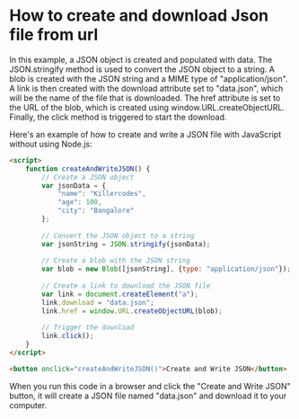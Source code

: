 How to create and download Json file from url
===

In this example, a JSON object is created and populated with data. The JSON.stringify method is used to convert the JSON object to a string. A blob is created with the JSON string and a MIME type of "application/json". A link is then created with the download attribute set to "data.json", which will be the name of the file that is downloaded. The href attribute is set to the URL of the blob, which is created using window.URL.createObjectURL. Finally, the click method is triggered to start the download.

Here's an example of how to create and write a JSON file with JavaScript without using Node.js:
```html
<script>
    function createAndWriteJSON() {
        // Create a JSON object
        var jsonData = {
            "name": "Killercodes",
            "age": 100,
            "city": "Bangalore"
        };
        
        // Convert the JSON object to a string
        var jsonString = JSON.stringify(jsonData);
        
        // Create a blob with the JSON string
        var blob = new Blob([jsonString], {type: "application/json"});
        
        // Create a link to download the JSON file
        var link = document.createElement("a");
        link.download = "data.json";
        link.href = window.URL.createObjectURL(blob);
        
        // Trigger the download
        link.click();
    }
</script>

<button onclick="createAndWriteJSON()">Create and Write JSON</button>
```


When you run this code in a browser and click the "Create and Write JSON" button, it will create a JSON file named "data.json" and download it to your computer.

